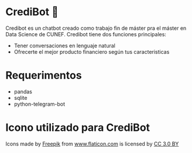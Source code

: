 # CrediBot 🤖

Credibot es un chatbot creado como trabajo fin de máster pra el máster en Data Science de CUNEF.
Credibot tiene dos funciones principales:
* Tener conversaciones en lenguaje natural 
* Ofrecerte el mejor producto financiero según tus caracteristicas

# Requerimentos
* pandas
* sqlite
* python-telegram-bot

# Icono utilizado para CrediBot
<div>Icons made by <a href="http://www.freepik.com" title="Freepik">Freepik</a> from <a href="https://www.flaticon.com/" title="Flaticon">www.flaticon.com</a> is licensed by <a href="http://creativecommons.org/licenses/by/3.0/" title="Creative Commons BY 3.0" target="_blank">CC 3.0 BY</a></div>

